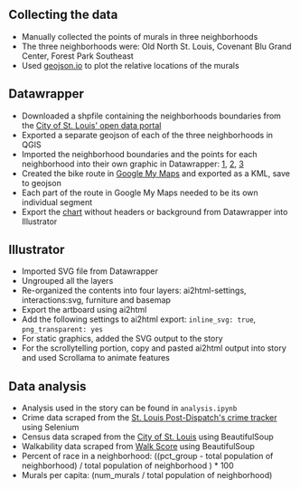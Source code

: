 ## Collecting the data
- Manually collected the points of murals in three neighborhoods
- The three neighborhoods were: Old North St. Louis, Covenant Blu Grand Center, Forest Park Southeast
- Used [geojson.io](https://geojson.io/) to plot the relative locations of the murals

## Datawrapper
- Downloaded a shpfile containing the neighborhoods boundaries from the [City of St. Louis' open data portal](https://www.stlouis-mo.gov/data/datasets/dataset.cfm?id=85)
- Exported a separate geojson of each of the three neighborhoods in QGIS
- Imported the neighborhood boundaries and the points for each neighborhood into their own graphic in Datawrapper: [1](https://www.datawrapper.de/_/KNFLG/), [2](https://www.datawrapper.de/_/Wufjq/), [3](https://www.datawrapper.de/_/8tsDQ/)
- Created the bike route in [Google My Maps](https://www.google.com/maps/d/edit?mid=10uNCcgNwTWhCbZIn19hxpQc0OinCvHk&usp=sharing) and exported as a KML, save to geojson 
- Each part of the route in Google My Maps needed to be its own individual segment
- Export the [chart](https://www.datawrapper.de/_/NgQuz/) without headers or background from Datawrapper into Illustrator

## Illustrator
- Imported SVG file from Datawrapper
- Ungrouped all the layers
- Re-organized the contents into four layers: ai2html-settings, interactions:svg, furniture and basemap
- Export the artboard using ai2html
- Add the following settings to ai2html export: `inline_svg: true`, `png_transparent: yes`
- For static graphics, added the SVG output to the story
- For the scrollytelling portion, copy and pasted ai2html output into story and used Scrollama to animate features

## Data analysis
- Analysis used in the story can be found in `analysis.ipynb`
- Crime data scraped from the [St. Louis Post-Dispatch's crime tracker](https://graphics.stltoday.com/apps/crime/st-louis-city/) using Selenium
- Census data scraped from the [City of St. Louis](https://www.stlouis-mo.gov/government/departments/planning/research/census/data/neighborhoods/index.cfm) using BeautifulSoup
- Walkability data scraped from [Walk Score](https://www.walkscore.com/MO/St._Louis) using BeautifulSoup
- Percent of race in a neighborhood: ((pct_group - total population of neighborhood) / total population of neighborhood ) * 100
- Murals per capita: (num_murals / total population of neighborhood)